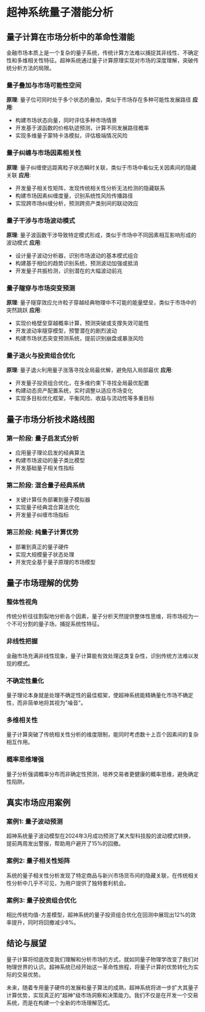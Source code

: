 # 超神系统量子潜能分析

## 量子计算在市场分析中的革命性潜能

金融市场本质上是一个复杂的量子系统，传统计算方法难以捕捉其非线性、不确定性和多维相关性特征。超神系统通过量子计算原理实现对市场的深度理解，突破传统分析方法的局限。

### 量子叠加与市场可能性空间

**原理**: 量子位可同时处于多个状态的叠加，类似于市场存在多种可能性发展路径
**应用**: 
- 构建市场状态向量，同时评估多种市场情景
- 开发基于波函数的价格轨迹预测，计算不同发展路径概率
- 实现多维量子蒙特卡洛模拟，评估极端情况风险

### 量子纠缠与市场因素相关性

**原理**: 量子纠缠使远距离粒子状态瞬时关联，类似于市场中看似无关因素间的隐藏关联
**应用**:
- 开发量子相关性矩阵，发现传统相关性分析无法检测的隐藏联系
- 构建市场因素纠缠度量，识别系统性风险传播路径
- 实现跨市场纠缠分析，预测跨资产类别间的联动效应

### 量子干涉与市场波动模式

**原理**: 量子波函数干涉导致特定模式形成，类似于市场中不同因素相互影响形成的波动模式
**应用**:
- 设计量子波动分析器，识别市场波动的基本模式组合
- 构建基于相位的趋势识别系统，预测波动加强或抵消
- 开发量子共振检测，识别潜在的大幅波动前兆

### 量子隧穿与市场突变预测

**原理**: 量子隧穿效应允许粒子穿越经典物理中不可能的能量壁垒，类似于市场中的突然跳跃
**应用**:
- 实现价格壁垒穿越概率计算，预测突破或支撑失效可能性
- 开发波动率隧穿模型，预警潜在的剧烈波动
- 构建市场状态突变预测系统，提前识别崩盘或暴涨风险

### 量子退火与投资组合优化

**原理**: 量子退火利用量子涨落寻找全局最优解，避免陷入局部最优
**应用**:
- 开发量子投资组合优化，在多维约束下寻找全局最优配置
- 构建动态资产配置系统，实时调整以适应市场变化
- 实现多目标优化框架，平衡风险、收益与流动性等多重目标

## 量子市场分析技术路线图

### 第一阶段: 量子启发式分析
- 应用量子理论启发的经典算法
- 构建市场波动的量子类比模型
- 开发基础量子相关性指标

### 第二阶段: 混合量子经典系统
- 关键计算任务部署到量子模拟器
- 实现量子经典混合算法优化
- 开发量子纠缠市场指标

### 第三阶段: 纯量子计算优势
- 部署到真正的量子硬件
- 实现大规模量子状态处理
- 开发完全基于量子原理的市场模型

## 量子市场理解的优势

### 整体性视角
传统分析往往割裂地分析各个因素，量子分析天然提供整体性思维，将市场视为一个不可分割的量子场，捕捉系统性特征。

### 非线性把握
金融市场充满非线性现象，量子计算能有效处理这类复杂性，识别传统方法难以发现的模式。

### 不确定性量化
量子理论本身就是处理不确定性的最佳框架，使超神系统能精确量化市场不确定性，而非简单地将其视为"噪音"。

### 多维相关性
量子计算突破了传统相关性分析的维度限制，能同时考虑数十上百个因素间的复杂相互作用。

### 概率思维增强
量子分析强调概率分布而非确定性预测，培养交易者更健康的概率思维，避免确定性陷阱。

## 真实市场应用案例

### 案例1: 量子波动预测
超神系统量子波动模型在2024年3月成功预测了某大型科技股的波动模式转换，提前两周发出警报，帮助用户避开了15%的回撤。

### 案例2: 量子相关性矩阵
系统的量子相关性分析发现了特定商品与新兴市场货币间的隐藏关联，在传统相关性分析中几乎不可见，为用户提供了独特套利机会。

### 案例3: 量子投资组合优化
相比传统均值-方差模型，超神系统的量子投资组合优化在回测中展现出12%的效率提升，同时将回撤减少8%。

## 结论与展望

量子计算将彻底改变我们理解和分析市场的方式，就如同量子物理学改变了我们对物理世界的认识。超神系统已经开始这一革命性旅程，将量子计算的优势转化为实际的交易优势。

未来，随着专用量子硬件的发展和量子算法的成熟，超神系统将进一步扩大其量子计算优势，实现真正的"超神"级市场洞察和决策能力。我们不仅是在开发一个交易系统，而是在构建一个全新的市场理解范式。 